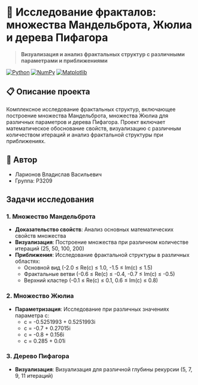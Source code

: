 # 🎯 Исследование фракталов: множества Мандельброта, Жюлиа и дерева Пифагора

> **Визуализация и анализ фрактальных структур с различными параметрами и приближениями**

[![Python](https://img.shields.io/badge/Python-3.8+-blue.svg)](https://www.python.org/)
[![NumPy](https://img.shields.io/badge/NumPy-Scientific%20Computing-green.svg)](https://numpy.org)
[![Matplotlib](https://img.shields.io/badge/Matplotlib-Visualization-orange.svg)](https://matplotlib.org)

## 📋 Описание проекта

Комплексное исследование фрактальных структур, включающее построение множества Мандельброта, множества Жюлиа для различных параметров и дерева Пифагора. Проект включает математическое обоснование свойств, визуализацию с различным количеством итераций и анализ фрактальной структуры при приближениях.

## 👤 Автор

- Ларионов Владислав Васильевич  
- Группа: P3209  

## Задачи исследования

### 1. Множество Мандельброта
- **Доказательство свойств**: Анализ основных математических свойств множества
- **Визуализация**: Построение множества при различном количестве итераций (25, 50, 100, 200)
- **Приближения**: Исследование фрактальной структуры в различных областях:
  - Основной вид (-2.0 ≤ Re(c) ≤ 1.0, -1.5 ≤ Im(c) ≤ 1.5)
  - Фрактальные ветви (-0.6 ≤ Re(c) ≤ -0.4, -0.7 ≤ Im(c) ≤ -0.5)
  - Верхний кластер (-0.1 ≤ Re(c) ≤ 0.1, 0.6 ≤ Im(c) ≤ 0.8)

### 2. Множество Жюлиа
- **Параметризация**: Исследование при различных значениях параметра c:
  - c = -0.5251993 + 0.5251993i
  - c = -0.7 + 0.27015i
  - c = -0.8 + 0.156i
  - c = 0.285 + 0.01i

### 3. Дерево Пифагора
- **Визуализация**: Визуализация для различной глубины рекурсии (5, 7, 9, 11 итераций)
